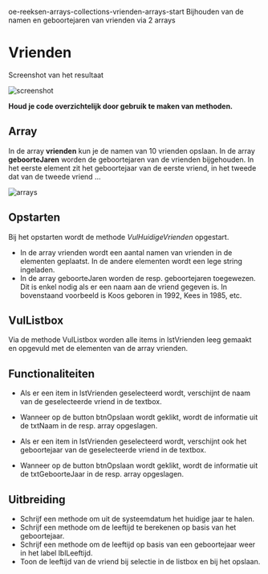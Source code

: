 oe-reeksen-arrays-collections-vrienden-arrays-start
Bijhouden van de namen en geboortejaren van vrienden via 2 arrays
# Vrienden
Screenshot van het resultaat

![screenshot](/images/screenshot.png)

**Houd je code overzichtelijk door gebruik te maken van methoden.**
## Array
In de array **vrienden** kun je de namen van 10 vrienden opslaan.
In de array **geboorteJaren** worden de geboortejaren van de vrienden
bijgehouden. In het eerste element zit het geboortejaar van de eerste vriend, in
het tweede dat van de tweede vriend … 

![arrays](/images/arrays.png)

## Opstarten
Bij het opstarten wordt de methode *VulHuidigeVrienden* opgestart. 
- In de array vrienden wordt een aantal namen van vrienden in de elementen geplaatst. 
In de andere elementen wordt een lege string ingeladen.
- In de array geboorteJaren worden de resp. geboortejaren toegewezen. Dit is enkel nodig als er een naam aan de vriend gegeven is.
In bovenstaand voorbeeld is Koos geboren in 1992, Kees in 1985, etc.
## VulListbox
Via de methode VulListbox worden alle items in lstVrienden leeg gemaakt en opgevuld met de elementen van de array vrienden.
## Functionaliteiten
- Als er  een item in lstVrienden geselecteerd wordt, verschijnt de naam van de geselecteerde vriend in de textbox.
- Wanneer op de button btnOpslaan wordt geklikt, wordt de informatie uit de txtNaam in de resp. array opgeslagen.

- Als er  een item in lstVrienden geselecteerd wordt, verschijnt ook het geboortejaar van de geselecteerde vriend in de textbox.
- Wanneer op de button btnOpslaan wordt geklikt, wordt de informatie uit de txtGeboorteJaar in de resp. array opgeslagen.
## Uitbreiding
- Schrijf een methode om uit de systeemdatum het huidige jaar te halen. 
- Schrijf een methode om de leeftijd te berekenen op basis van het geboortejaar.
- Schrijf een methode om de leeftijd op basis van een geboortejaar weer in het label lblLeeftijd.
- Toon de leeftijd van de vriend bij selectie in de listbox en bij het opslaan.
